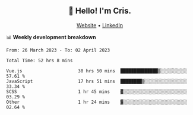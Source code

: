 
<h2 align="center">👋 Hello! I'm Cris.</h2>
<p align="center">
  <a href="https://www.criscunas.dev">Website</a> •
  <a href="https://www.linkedin.com/in/cristophercunas/">LinkedIn</a> 
</p>


📊 **Weekly development breakdown**
<!--START_SECTION:waka-->

```text
From: 26 March 2023 - To: 02 April 2023

Total Time: 52 hrs 8 mins

Vue.js                     30 hrs 50 mins  ██████████████▒░░░░░░░░░░   57.61 %
JavaScript                 17 hrs 51 mins  ████████▒░░░░░░░░░░░░░░░░   33.34 %
SCSS                       1 hr 45 mins    ▓░░░░░░░░░░░░░░░░░░░░░░░░   03.29 %
Other                      1 hr 24 mins    ▓░░░░░░░░░░░░░░░░░░░░░░░░   02.64 %
```

<!--END_SECTION:waka-->
